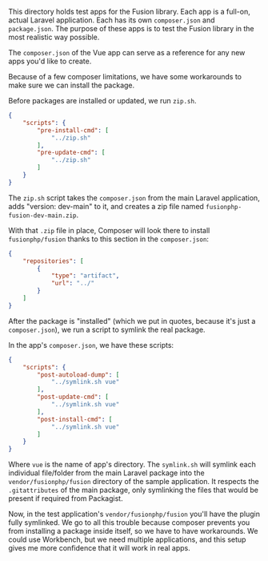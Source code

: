 This directory holds test apps for the Fusion library. Each app is a full-on, actual Laravel application. Each has its
own `composer.json` and `package.json`. The purpose of these apps is to test the Fusion library in the most realistic
way possible.

The `composer.json` of the Vue app can serve as a reference for any new apps you'd like to create.

Because of a few composer limitations, we have some workarounds to make sure we can install the package.

Before packages are installed or updated, we run `zip.sh`.

```json
{
    "scripts": {
        "pre-install-cmd": [
            "../zip.sh"
        ],
        "pre-update-cmd": [
            "../zip.sh"
        ]
    }
}
```

The `zip.sh` script takes the `composer.json` from the main Laravel application, adds "version: dev-main" to it, and
creates a zip file named `fusionphp-fusion-dev-main.zip`.

With that `.zip` file in place, Composer will look there to install `fusionphp/fusion` thanks to this section in the
`composer.json`:

```json
{
    "repositories": [
        {
            "type": "artifact",
            "url": "../"
        }
    ]
}
```

After the package is "installed" (which we put in quotes, because it's just a `composer.json`), we run a script to
symlink the real package.

In the app's `composer.json`, we have these scripts:

```json
{
    "scripts": {
        "post-autoload-dump": [
            "../symlink.sh vue"
        ],
        "post-update-cmd": [
            "../symlink.sh vue"
        ],
        "post-install-cmd": [
            "../symlink.sh vue"
        ]
    }
}
```

Where `vue` is the name of app's directory. The `symlink.sh` will symlink each individual file/folder from the main
Laravel package into the `vendor/fusionphp/fusion` directory of the sample application. It respects the `.gitattributes`
of the main package, only
symlinking the files that would be present if required from Packagist.

Now, in the test application's `vendor/fusionphp/fusion` you'll have the plugin fully symlinked. We go to all this
trouble
because composer prevents you from installing a package inside itself, so we have to have workarounds. We could use
Workbench, but we need multiple applications, and this setup gives me more confidence that it will work in real apps.